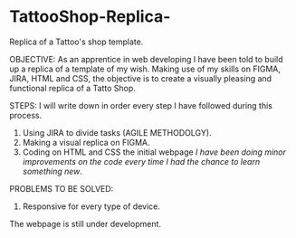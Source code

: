 # TattooShop-Replica-

Replica of a Tattoo's shop template.

OBJECTIVE: As an apprentice in web developing I have been told to build up a replica of a template of my wish. Making use of my skills on FIGMA, JIRA, HTML and CSS, the objective is to create a visually pleasing and functional replica of a Tatto Shop. 

STEPS: I will write down in order every step I have followed during this process.  
  1. Using JIRA to divide tasks (AGILE METHODOLGY).
  2. Making a visual replica on FIGMA.
  3. Coding on HTML and CSS the initial webpage *I have been doing minor improvements on the code every time I had the chance to learn something new*.

PROBLEMS TO BE SOLVED:
  1. Responsive for every type of device. 

The webpage is still under development. 
